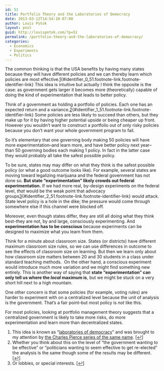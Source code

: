```yaml
---
id: 51
title: Portfolio Theory and the Laboratories of Democracy
date: 2013-03-12T14:54:10-07:00
author: Louis Potok
layout: post
guid: http://louispotok.com/?p=51
permalink: /portfolio-theory-and-the-laboratories-of-democracy/
categories:
  - Economics
  - Experiments
  - Politics
---
```

The common thinking is that the USA benefits by having many states because they will have different policies and we can thereby learn which policies are most effective.[1](#footnote_0_51 "This idea is known as &ldquo;laboratories of democracy&rdquo; and was brought to my attention by the Charles Pierce series of the same name."){#identifier_0_51.footnote-link.footnote-identifier-link} This idea is intuitive but actually I think the opposite is the case: as government gets larger it becomes more (theoretically) capable of doing the kind of experimentation that leads to better policy.

Think of a government as holding a portfolio of policies. Each one has an expected return and a variance.[2](#footnote_1_51 "Whether you think about this on the level of &ldquo;the government wanting to be effective&rdquo; or &ldquo;politicians wanting to seem effective to get re-elected&rdquo; the analysis is the same though some of the results may be different."){#identifier_1_51.footnote-link.footnote-identifier-link} Some policies are less likely to succeed than others, but they make up for it by having higher potential upside or being cheaper up front. However you wouldn&#8217;t want to construct a portfolio out of only risky policies because you don&#8217;t want your whole government program to fail.

So it&#8217;s elementary that one governing body making 50 policies will have more experimentation&#8211;and learn more, and have better policy next year&#8211;than 50 governing bodies each making 1 policy. In fact in the latter case they would probably all take the safest possible policy.

To be sure, states may may differ on what they think is the safest possible policy (or what a good outcome looks like). For example, several states are moving toward legalizing marijuana and the federal government has not done so. **But state &#8220;experimentation&#8221; likely crowds out federal experimentation.** If we had more real, by-design experiments on the federal level, _that_ would be the weak point that advocacy groups[3](#footnote_2_51 "Or lobbies, or special interests."){#identifier_2_51.footnote-link.footnote-identifier-link} would attack. State level policy is a hole in the dike; the pressure would come through somewhere else if this channel were blocked off.

Moreover, even though states differ, they are still all doing what they think best&#8211;they are not, by and large, consciously experimenting. And **experimentation has to be conscious** because experiments can be designed to maximize what you learn from them.

Think for a minute about classroom size. States (or districts) have different maximum classroom size rules, so we can use differences in outcome to see the effects of classroom size on learning. But then we learn only about how classroom size matters between 20 and 30 students in a class under standard teaching methods.  On the other hand, a conscious experiment would introduce much more variation and we might find something new entirely. This is another way of saying that **state &#8220;experimentation&#8221; can only tell us where the _local_ maximum is**, but we might be stuck on a very short hill next to a high mountain.

One other concern is that some policies (for example, voting rules) are harder to experiment with on a centralized level because the unit of analysis is the government. That&#8217;s a fair point&#8211;but most policy is _not_ like this.

For most policies, looking at portfolio management theory suggests that a centralized government is likely to take more risks, do more experimentation and learn more than decentralized states.

<ol class="footnotes">
  <li id="footnote_0_51" class="footnote">
    This idea is known as &#8220;<a href="http://en.wikipedia.org/wiki/Laboratories_of_democracy">laboratories of democracy</a>&#8221; and was brought to my attention by <a href="http://www.esquire.com/blogs/politics/The_Labs_Go_Cockfighting">the Charles Pierce series of the same name</a>. [<a href="#identifier_0_51" class="footnote-link footnote-back-link">&#8617;</a>]
  </li>
  <li id="footnote_1_51" class="footnote">
    Whether you think about this on the level of &#8220;the government wanting to be effective&#8221; or &#8220;politicians wanting to seem effective to get re-elected&#8221; the analysis is the same though some of the results may be different. [<a href="#identifier_1_51" class="footnote-link footnote-back-link">&#8617;</a>]
  </li>
  <li id="footnote_2_51" class="footnote">
    Or lobbies, or special interests. [<a href="#identifier_2_51" class="footnote-link footnote-back-link">&#8617;</a>]
  </li>
</ol>